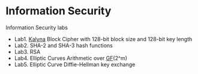 # Information Security

Information Security labs
- Lab1. [Kalyna](https://eprint.iacr.org/2015/650.pdf) Block Cipher with 128-bit block size and 128-bit key length
- Lab2. SHA-2 and SHA-3 hash functions
- Lab3. RSA
- Lab4. Elliptic Curves Arithmetic over [GF](https://en.wikipedia.org/wiki/Finite_field)(2^m)
- Lab5. Elliptic Curve Diffie-Hellman key exchange
